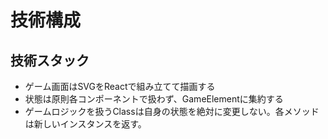 # 技術構成

## 技術スタック
* ゲーム画面はSVGをReactで組み立てて描画する
* 状態は原則各コンポーネントで扱わず、GameElementに集約する
* ゲームロジックを扱うClassは自身の状態を絶対に変更しない。各メソッドは新しいインスタンスを返す。
